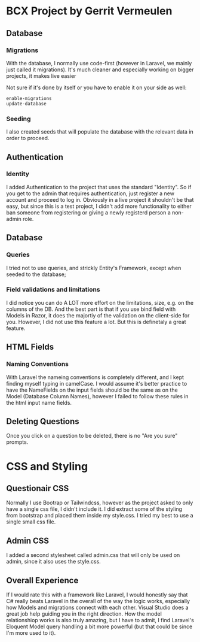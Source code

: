 # BCX Project by Gerrit Vermeulen

## Database

### Migrations
With the database, I normally use code-first (however in Laravel, we mainly just called it migrations). It's much cleaner and especially working on bigger projects, it makes live easier

Not sure if it's done by itself or you have to enable it on your side as well:
```
enable-migrations
update-database
```

### Seeding
I also created seeds that will populate the database with the relevant data in order to proceed.

## Authentication

### Identity
I added Authentication to the project that uses the standard "Identity". So if you get to the admin that requires authentication, just register a new account and proceed to log in.
Obviously in a live project it shouldn't be that easy, but since this is a test project, I didn't add more functionality to either ban someone from registering or giving a newly registerd person a non-admin role.

## Database
### Queries
I tried not to use queries, and strickly Entity's Framework, except when seeded to the database;
### Field validations and limitations
I did notice you can do A LOT more effort on the limitations, size, e.g. on the columns of the DB. And the best part is that if you use bind field with Models in Razor, it does the majortiy of the validation on the client-side for you.
However, I did not use this feature a lot. But this is definetaly a great feature.

## HTML Fields
### Naming Conventions
With Laravel the nameing conventions is completely different, and I kept finding myself typing in camelCase. I would assume it's better practice to have the NameFields on the input fields should be the same as on the Model (Database Column Names), however I failed to follow these rules in the html input name fields.

## Deleting Questions
Once you click on a question to be deleted, there is no "Are you sure" prompts.

# CSS and Styling
## Questionair CSS
Normally I use Bootrap or Tailwindcss, however as the project asked to only have a single css file, I didn't include it. I did extract some of the styling from bootstrap and placed them inside my style.css. I tried my best to use a single small css file.
## Admin CSS
I added a second stylesheet called admin.css that will only be used on admin, since it also uses the style.css.

## Overall Experience
If I would rate this with a framework like Laravel, I would honestly say that C# really beats Laravel in the overall of the way the logic works, especially how Models and migrations connect with each other. Visual Studio does a great job help guiding you in the right direction. How the model relationshiop works is also truly amazing, but I have to admit, I find Laravel's Eloquent Model query handling a bit more powerful (but that could be since I'm more used to it).
